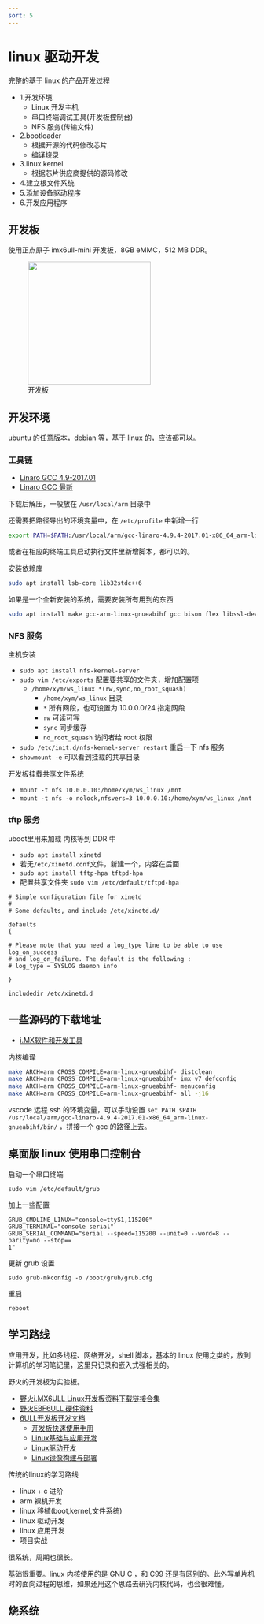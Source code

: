 ```yaml
---
sort: 5
---
```

# linux 驱动开发

完整的基于 linux 的产品开发过程

- 1.开发环境
  - Linux 开发主机
  - 串口终端调试工具(开发板控制台)
  - NFS 服务(传输文件)
- 2.bootloader
  - 根据开源的代码修改芯片
  - 编译烧录
- 3.linux kernel
  - 根据芯片供应商提供的源码修改
- 4.建立根文件系统
- 5.添加设备驱动程序
- 6.开发应用程序


## 开发板

使用正点原子 imx6ull-mini 开发板，8GB eMMC，512 MB DDR。

<figure>
    <img src="./1_image_build/images/3.png" width=250>
    <figcaption>开发板</figcaption>
</figure>


## 开发环境

ubuntu 的任意版本，debian 等，基于 linux 的，应该都可以。

### 工具链

- [Linaro GCC 4.9-2017.01](https://releases.linaro.org/components/toolchain/binaries/latest-7/arm-linux-gnueabihf/)
- [Linaro GCC 最新](https://releases.linaro.org/components/toolchain/binaries/4.9-2017.01/arm-linux-gnueabihf/)

下载后解压，一般放在 `/usr/local/arm` 目录中

还需要把路径导出的环境变量中，在 `/etc/profile` 中新增一行

```bash
export PATH=$PATH:/usr/local/arm/gcc-linaro-4.9.4-2017.01-x86_64_arm-linux-gnueabihf/bin
```

或者在相应的终端工具启动执行文件里新增脚本，都可以的。

安装依赖库
```bash
sudo apt install lsb-core lib32stdc++6
```

如果是一个全新安装的系统，需要安装所有用到的东西

```bash
sudo apt install make gcc-arm-linux-gnueabihf gcc bison flex libssl-dev dpkg-dev lzop vim
```


### NFS 服务

主机安装

- `sudo apt install nfs-kernel-server`
- `sudo vim /etc/exports` 配置要共享的文件夹，增加配置项
  - `/home/xym/ws_linux *(rw,sync,no_root_squash)`
    - `/home/xym/ws_linux` 目录
    - `*` 所有网段，也可设置为 10.0.0.0/24 指定网段
    - `rw` 可读可写
    - `sync` 同步缓存
    - `no_root_squash` 访问者给 root 权限
- `sudo /etc/init.d/nfs-kernel-server restart` 重启一下 nfs 服务
- `showmount -e` 可以看到挂载的共享目录

开发板挂载共享文件系统
- `mount -t nfs 10.0.0.10:/home/xym/ws_linux /mnt`
- `mount -t nfs -o nolock,nfsvers=3 10.0.0.10:/home/xym/ws_linux /mnt`


### tftp 服务

uboot里用来加载 内核等到 DDR 中

- `sudo apt install xinetd`
- 若无`/etc/xinetd.conf`文件，新建一个，内容在后面
- `sudo apt install tftp-hpa tftpd-hpa`
- 配置共享文件夹 `sudo vim /etc/default/tftpd-hpa`


```
# Simple configuration file for xinetd
#
# Some defaults, and include /etc/xinetd.d/

defaults
{

# Please note that you need a log_type line to be able to use log_on_success
# and log_on_failure. The default is the following :
# log_type = SYSLOG daemon info

}

includedir /etc/xinetd.d
```


## 一些源码的下载地址


- [i.MX软件和开发工具](https://www.nxp.com.cn/design/software/embedded-software/i-mx-software:IMX-SW)

内核编译

```bash
make ARCH=arm CROSS_COMPILE=arm-linux-gnueabihf- distclean
make ARCH=arm CROSS_COMPILE=arm-linux-gnueabihf- imx_v7_defconfig
make ARCH=arm CROSS_COMPILE=arm-linux-gnueabihf- menuconfig
make ARCH=arm CROSS_COMPILE=arm-linux-gnueabihf- all -j16
```

vscode 远程 ssh 的环境变量，可以手动设置 `set PATH $PATH /usr/local/arm/gcc-linaro-4.9.4-2017.01-x86_64_arm-linux-gnueabihf/bin/` ，拼接一个 gcc 的路径上去。


## 桌面版 linux 使用串口控制台

启动一个串口终端
```
sudo vim /etc/default/grub
```

加上一些配置
```
GRUB_CMDLINE_LINUX="console=ttyS1,115200"
GRUB_TERMINAL="console serial"
GRUB_SERIAL_COMMAND="serial --speed=115200 --unit=0 --word=8 --parity=no --stop==
1"
```

更新 grub 设置
```
sudo grub-mkconfig -o /boot/grub/grub.cfg
```

重启
```
reboot
```



## 学习路线

应用开发，比如多线程、网络开发，shell 脚本，基本的 linux 使用之类的，放到计算机的学习笔记里，这里只记录和嵌入式强相关的。

野火的开发板为实验板。

- [野火i.MX6ULL Linux开发板资料下载链接合集](https://doc.embedfire.com/products/link/zh/latest/linux/ebf_i.mx6ull.html)
- [野火EBF6ULL 硬件资料](https://doc.embedfire.com/linux/imx6/hardware/zh/latest/index.html)
- [6ULL开发板开发文档](https://doc.embedfire.com/products/link/zh/latest/linux/ebf_i.mx6ull_doc.html)
  - [开发板快速使用手册](https://doc.embedfire.com/linux/imx6/quick_start/zh/latest/index.html)
  - [Linux基础与应用开发](https://doc.embedfire.com/linux/imx6/linux_base/zh/latest/index.html)
  - [Linux驱动开发](https://doc.embedfire.com/linux/imx6/driver/zh/latest/index.html)
  - [Linux镜像构建与部署](https://doc.embedfire.com/lubancat/build_and_deploy/zh/latest/index.html#)


传统的linux的学习路线
- linux + c 进阶
- arm 裸机开发
- linux 移植(boot,kernel,文件系统)
- linux 驱动开发
- linux 应用开发
- 项目实战

很系统，周期也很长。

基础很重要。linux 内核使用的是 GNU C ，和 C99 还是有区别的。此外写单片机时的面向过程的思维，如果还用这个思路去研究内核代码，也会很难懂。




## 烧系统








